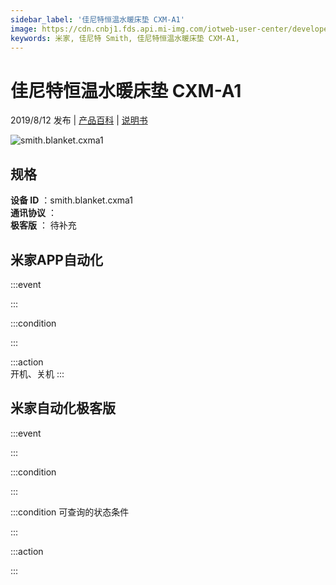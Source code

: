 ```yaml
---
sidebar_label: '佳尼特恒温水暖床垫 CXM-A1'
image: https://cdn.cnbj1.fds.api.mi-img.com/iotweb-user-center/developer_1679047614552jJL9tuGR.png?GalaxyAccessKeyId=AKVGLQWBOVIRQ3XLEW&Expires=9223372036854775807&Signature=7K+opDZBstngszv2hd1uNFxgwlU=
keywords: 米家, 佳尼特 Smith, 佳尼特恒温水暖床垫 CXM-A1, 
---
```

# 佳尼特恒温水暖床垫 CXM-A1

2019/8/12 发布 | [产品百科](https://home.mi.com/webapp/content/baike/product/index.html?model=smith.blanket.cxma1/) | [说明书](https://home.mi.com/views/introduction.html?model=smith.blanket.cxma1&region=cn)

![smith.blanket.cxma1](https://cdn.cnbj1.fds.api.mi-img.com/iotweb-user-center/developer_1679047614552jJL9tuGR.png?GalaxyAccessKeyId=AKVGLQWBOVIRQ3XLEW&Expires=9223372036854775807&Signature=7K+opDZBstngszv2hd1uNFxgwlU=)

## 规格  
> 
**设备 ID** ：smith.blanket.cxma1  
**通讯协议** ：  
**极客版**  ： 待补充 


## 米家APP自动化  

:::event  

:::

:::condition  

:::

:::action   
开机、关机
:::

## 米家自动化极客版  

:::event  

:::

:::condition  

:::

:::condition 可查询的状态条件  

:::

:::action  

:::

        
